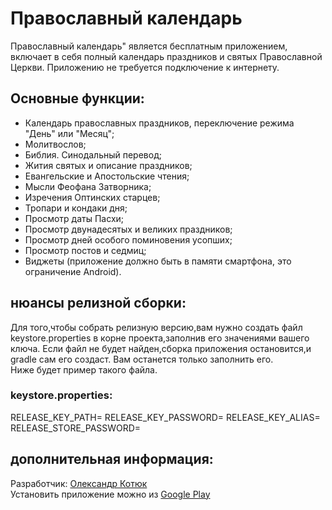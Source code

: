 # Православный календарь

Православный календарь" является бесплатным приложением, включает в себя полный календарь праздников и святых Православной Церкви. Приложению не требуется подключение к интернету.

## Основные функции:

- Календарь православных праздников, переключение режима "День" или "Месяц";
- Молитвослов;
- Библия. Синодальный перевод;
- Жития святых и описание праздников;
- Евангельские и Апостольские чтения;
- Мысли Феофана Затворника;
- Изречения Оптинских старцев;
- Тропари и кондаки дня;
- Просмотр даты Пасхи;
- Просмотр двунадесятых и великих праздников;
- Просмотр дней особого поминовения усопших;
- Просмотр постов и седмиц;
- Виджеты (приложение должно быть в памяти смартфона, это ограничение Android).

## нюансы релизной сборки:

Для того,чтобы собрать релизную версию,вам нужно создать файл keystore.properties в корне проекта,заполнив его значениями вашего ключа. Если файл не будет найден,сборка приложения остановится,и gradle сам его создаст. Вам останется только заполнить его.  
Ниже будет пример такого файла.

### keystore.properties:

RELEASE_KEY_PATH=
RELEASE_KEY_PASSWORD=
RELEASE_KEY_ALIAS=
RELEASE_STORE_PASSWORD=

## дополнительная информация:

Разработчик: [Олександр Котюк](mailto://oleksandr.kotyuk@gmail.com)  
Установить приложение можно из [Google Play](https://play.google.com/store/apps/details?id=oleksandr.kotyuk.orthodoxcalendar)